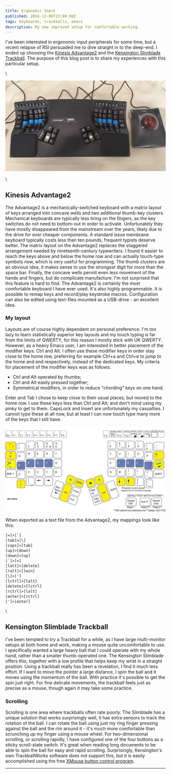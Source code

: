 ```yaml
---
title: Ergonomic Input
published: 2016-12-06T23:00:00Z
tags: keyboards, trackballs, emacs
description: My new improved setup for comfortable working.
---
```


I've been interested in ergonomic input peripherals for some time, but a recent relapse of RSI persuaded me to dive straight in to the deep-end. I ended up choosing the
[Kinesis Advantage2][#advantage2] and the [Kensington Slimblade Trackball][#slimblade].  The purpose of this blog post is to share my experiences with this particular setup.

\

![Kinesis Advantage2 and Kensington Slimblade trackball](../img/ergonomic.jpg "My setup")

\


## Kinesis Advantage2

The Advantage2 is a mechanically-switched keyboard with a matrix layout of keys arranged into concave wells and two additional thumb-key clusters. Mechanical keyboards are typically less tiring on the fingers, as the key switches do not need to bottom-out in order to activate. Unfortunately they have mostly disappeared from the mainstream over the years, likely due to the drive for ever cheaper components.  A standard issue membrane keyboard typically costs less than ten pounds, frequent typists deserve better.
The matrix layout on the Advantage2 replaces the staggered arrangement needed by nineteenth-century typewriters. I found it easier to reach the keys above and below the home row and can actually touch-type symbols now, which is very useful for programming. The thumb clusters are an obvious idea, it makes sense to use the strongest digit for more than the space bar.
Finally, the concave wells permit even less movement of the hands and fingers, but do complicate manufacture. I'm not surprised that this feature is hard to find.
The Advantage2 is certainly the most comfortable keyboard I have ever used. It's also highly programmable. It is possible to remap keys and record/play keystroke macros. Configuration can also be edited using text-files mounted as a USB-drive - an excellent idea.

### My layout

Layouts are of course highly dependent on personal preference. I'm too lazy to learn statistically superior key layouts and my touch typing is far from the limits of QWERTY, for this reason I mostly stick with UK QWERTY. However, as a heavy Emacs user, I am interested in better placement of the modifier keys: Ctrl and Alt. I often use these modifier keys in order stay close to the home row, preferring for example Ctrl+a and Ctrl+e to jump to the home and end respectively, instead of the dedicated keys.
My criteria for placement of the modifier keys was as follows:

* Ctrl and Alt operated by thumbs;
* Ctrl and Alt easily pressed together;
* Symmetrical modifiers, in order to reduce "chording" keys on one hand.

Enter and Tab I chose to keep close to their usual places, but moved to the home row. I use these keys less than Ctrl and Alt; and don't mind using my pinky to get to them. CapsLock and Insert are unfortunately my casualties. I cannot type these at all now, but at least I can now touch type many more of the keys that I still have.

![My Kinesis Advantage2 layout, with the re-mappings highlighted in yellow.](../img/AdvantageLayoutTim.gif "UK QWERTY optimised for Emacs with symmetrical modifiers")

When exported as a text file from the Advantage2, my mappings look like this:

~~~
[=]>[`]
[tab]>[\]
[caps]>[tab]
[up]>[down]
[down]>[up]
[`]>[=]
[lalt]>[delete]
[ralt]>[lwin]
[\]>[']
[lctrl]>[lalt]
[delete]>[lctrl]
[rctrl]>[lalt]
[enter]>[rctrl]
[']>[enter]
~~~

\


## Kensington Slimblade Trackball

I've been tempted to try a Trackball for a while, as I have large multi-monitor setups at both home and work, making a mouse quite uncomfortable to use.  I specifically wanted a large heavy ball that I could operate with my whole hand, rather than a smaller thumb-operated one. The Kensington Slimblade offers this, together with a low profile that helps keep my wrist in a straight position.
Using a trackball really has been a revelation, I find it much less effort. If I want to move the pointer a large distance, I spin the ball and it moves using the momentum of the ball. With practice it's possible to get the spin just right. For fine delicate movements, the trackball feels just as precise as a mouse, though again it may take some practice.

### Scrolling

Scrolling is one area where trackballs often rate poorly. The Slimblade has a unique solution that works surprisingly well, it has extra sensors to track the rotation of the ball. I can rotate the ball using just my ring finger pressing against the ball and the rim around it - it's much more comfortable than scrunching up my finger using a mouse wheel. For two-dimensional scrolling, or scrolling rapidly, I have configured one of the four buttons as a sticky scroll-state switch. It's great when reading long documents to be able to spin the ball for easy and rapid scrolling.  Surprisingly, Kensington's own TrackballWorks software does not support this, but it is easily accomplished using the free [XMouse button control program][#xmouse].


* * * * * * * *

[#advantage2]: https://www.kinesis-ergo.com/shop/advantage2/
[#slimblade]: https://www.kensington.com/en/gb/4493/k72327eu/slimblade-trackball
[#xmouse]: https://www.highrez.co.uk/downloads/xmousebuttoncontrol.htm

